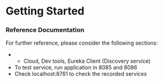 # Getting Started

### Reference Documentation
For further reference, please consider the following sections:

* * Cloud, Dev tools, Eureka Client (Discovery service)
* To test service, run application in 8085 and 8086
* Check localhost:8761 to check the recorded services